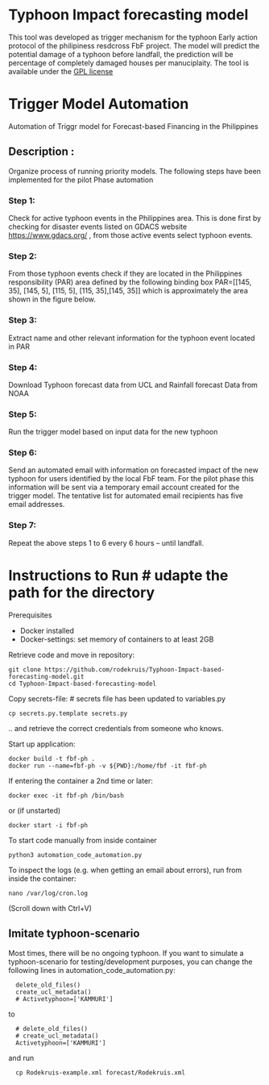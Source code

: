 # Typhoon Impact forecasting model

This tool was developed as trigger mechanism for the typhoon Early action protocol of the philipiness resdcross FbF project. The model will predict the potential damage of a typhoon before landfall, the prediction will be percentage of completely damaged houses per manuciplaity.
The tool is available under the [GPL license](https://github.com/rodekruis/Typhoon-Impact-based-forecasting-model/blob/master/LICENSE)

# Trigger Model Automation 

Automation of Triggr model for Forecast-based Financing in the Philippines

## Description :

Organize process of running priority models.
The following steps have been implemented for the pilot Phase automation

### Step 1: 

Check for active typhoon events in the Philippines area. This is done first by checking  for disaster events  listed on GDACS website https://www.gdacs.org/ , from those active events select typhoon events.

### Step 2: 
From those typhoon events check if they are located in the Philippines responsibility (PAR) area defined by the following binding box PAR=[[145, 35], [145, 5], [115, 5], [115, 35],[145, 35]]  which is approximately the area shown in the figure below.
   
### Step 3: 

Extract name and other relevant information for the typhoon event located in PAR

### Step 4: 

Download Typhoon forecast data from UCL and Rainfall forecast Data from NOAA

### Step 5: 

Run the trigger model based on input data for the new typhoon 

### Step 6: 

Send an automated email with information on forecasted impact of the new typhoon for users identified by the local FbF team. For the pilot phase this information will be sent via a temporary email account created for the trigger model. The tentative list for automated email recipients has five email addresses. 

### Step 7: 

Repeat the above steps 1 to 6 every 6 hours – until landfall.

# Instructions to Run # udapte the path for the directory

Prerequisites 
* Docker installed
* Docker-settings: set memory of containers to at least 2GB

Retrieve code and move in repository:
```
git clone https://github.com/rodekruis/Typhoon-Impact-based-forecasting-model.git
cd Typhoon-Impact-based-forecasting-model
```
Copy secrets-file: # secrets file has been updated to variables.py 
```
cp secrets.py.template secrets.py
```
.. and retrieve the correct credentials from someone who knows. 

Start up application:
```
docker build -t fbf-ph .
docker run --name=fbf-ph -v ${PWD}:/home/fbf -it fbf-ph
```
If entering the container a 2nd time or later:
```
docker exec -it fbf-ph /bin/bash
```
or (if unstarted)
```
docker start -i fbf-ph
```

To start code manually from inside container
```
python3 automation_code_automation.py
```

To inspect the logs (e.g. when getting an email about errors), run from inside the container:
```
nano /var/log/cron.log
```
(Scroll down with Ctrl+V) 


## Imitate typhoon-scenario

Most times, there will be no ongoing typhoon. If you want to simulate a typhoon-scenario for testing/development purposes, you can change the following lines in automation_code_automation.py:
```
  delete_old_files()
  create_ucl_metadata()
  # Activetyphoon=['KAMMURI']
```
to
```
  # delete_old_files()
  # create_ucl_metadata()
  Activetyphoon=['KAMMURI']
```
and run
```
  cp Rodekruis-example.xml forecast/Rodekruis.xml
```

